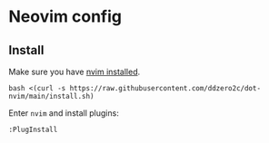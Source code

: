 # Neovim config

## Install

Make sure you have [nvim installed](https://github.com/neovim/neovim/wiki/Installing-Neovim).

```
bash <(curl -s https://raw.githubusercontent.com/ddzero2c/dot-nvim/main/install.sh)
```

Enter `nvim` and install plugins:

```
:PlugInstall
```
